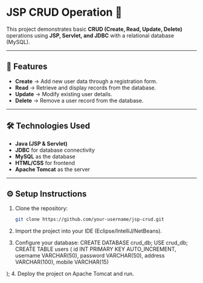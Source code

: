 # JSP CRUD Operation 🚀

This project demonstrates basic **CRUD (Create, Read, Update, Delete)** operations using **JSP, Servlet, and JDBC** with a relational database (MySQL).

---

## 📌 Features
- **Create** → Add new user data through a registration form.  
- **Read** → Retrieve and display records from the database.  
- **Update** → Modify existing user details.  
- **Delete** → Remove a user record from the database.  

---

## 🛠️ Technologies Used
- **Java (JSP & Servlet)**
- **JDBC** for database connectivity
- **MySQL** as the database
- **HTML/CSS** for frontend
- **Apache Tomcat** as the server

---

## ⚙️ Setup Instructions

1. Clone the repository:
   ```bash
   git clone https://github.com/your-username/jsp-crud.git
2. Import the project into your IDE (Eclipse/IntelliJ/NetBeans).

3. Configure your database:
CREATE DATABASE crud_db;
USE crud_db;
CREATE TABLE users (
    id INT PRIMARY KEY AUTO_INCREMENT,
    username VARCHAR(50),
    password VARCHAR(50),
    address VARCHAR(100),
    mobile VARCHAR(15)

);
4. Deploy the project on Apache Tomcat and run.


